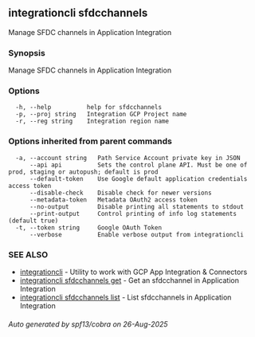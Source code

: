 ## integrationcli sfdcchannels

Manage SFDC channels in Application Integration

### Synopsis

Manage SFDC channels in Application Integration

### Options

```
  -h, --help          help for sfdcchannels
  -p, --proj string   Integration GCP Project name
  -r, --reg string    Integration region name
```

### Options inherited from parent commands

```
  -a, --account string   Path Service Account private key in JSON
      --api api          Sets the control plane API. Must be one of prod, staging or autopush; default is prod
      --default-token    Use Google default application credentials access token
      --disable-check    Disable check for newer versions
      --metadata-token   Metadata OAuth2 access token
      --no-output        Disable printing all statements to stdout
      --print-output     Control printing of info log statements (default true)
  -t, --token string     Google OAuth Token
      --verbose          Enable verbose output from integrationcli
```

### SEE ALSO

* [integrationcli](integrationcli.md)	 - Utility to work with GCP App Integration & Connectors
* [integrationcli sfdcchannels get](integrationcli_sfdcchannels_get.md)	 - Get an sfdcchannel in Application Integration
* [integrationcli sfdcchannels list](integrationcli_sfdcchannels_list.md)	 - List sfdcchannels in Application Integration

###### Auto generated by spf13/cobra on 26-Aug-2025

